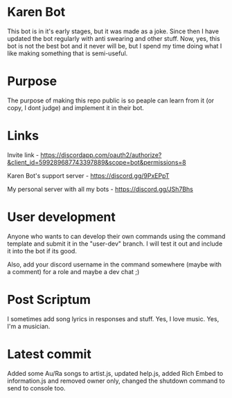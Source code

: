 # Karen Bot
This bot is in it's early stages, but it was made as a joke. Since then I have updated the bot regularly with anti swearing and other stuff. Now, yes, this bot is not the best bot and it never will be, but I spend my time doing what I like making something that is semi-useful.
# Purpose
The purpose of making this repo public is so peaple can learn from it (or copy, I dont judge) and implement it in their bot.
# Links
Invite link - https://discordapp.com/oauth2/authorize?&client_id=599289687743397889&scope=bot&permissions=8

Karen Bot's support server - https://discord.gg/9PxEPpT

My personal server with all my bots - https://discord.gg/JSh7Bhs
# User development
Anyone who wants to can develop their own commands using the command template and submit it in the "user-dev" branch. I will test it out and include it into the bot if its good.

Also, add your discord username in the command somewhere (maybe with a comment) for a role and maybe a dev chat ;)
# Post Scriptum
I sometimes add song lyrics in responses and stuff. Yes, I love music. Yes, I'm a musician.

# Latest commit
Added some Au/Ra songs to artist.js, updated help.js, added Rich Embed to information.js and removed owner only, changed the shutdown command to send to console too.
